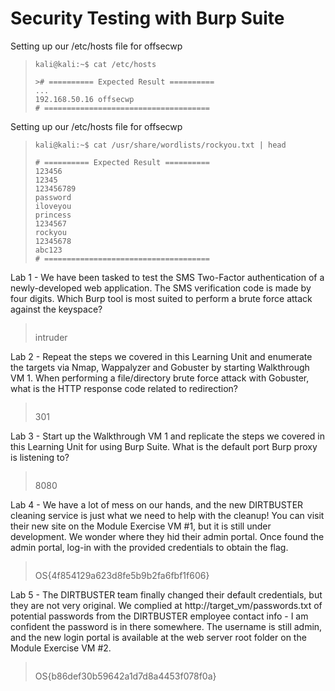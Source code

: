 # Security Testing with Burp Suite

Setting up our /etc/hosts file for offsecwp
>``` shell
>kali@kali:~$ cat /etc/hosts
>
>># ========== Expected Result ==========
>...
>192.168.50.16 offsecwp
># =====================================
>```


Setting up our /etc/hosts file for offsecwp
>``` shell
>kali@kali:~$ cat /usr/share/wordlists/rockyou.txt | head
>
># ========== Expected Result ==========
>123456
>12345
>123456789
>password
>iloveyou
>princess
>1234567
>rockyou
>12345678
>abc123
># =====================================
>```

Lab 1 - We have been tasked to test the SMS Two-Factor authentication of a newly-developed web application. The SMS verification code is made by four digits. Which Burp tool is most suited to perform a brute force attack against the keyspace?
>``` shell
>
>```
>intruder

Lab 2 - Repeat the steps we covered in this Learning Unit and enumerate the targets via Nmap, Wappalyzer and Gobuster by starting Walkthrough VM 1. When performing a file/directory brute force attack with Gobuster, what is the HTTP response code related to redirection?
>``` shell
>
>```
>301

Lab 3 - Start up the Walkthrough VM 1 and replicate the steps we covered in this Learning Unit for using Burp Suite. What is the default port Burp proxy is listening to?
>``` shell
>
>```
>8080

Lab 4 - We have a lot of mess on our hands, and the new DIRTBUSTER cleaning service is just what we need to help with the cleanup! You can visit their new site on the Module Exercise VM #1, but it is still under development. We wonder where they hid their admin portal. Once found the admin portal, log-in with the provided credentials to obtain the flag.
>``` shell
>
>```
>OS{4f854129a623d8fe5b9b2fa6fbf1f606}

Lab 5 - The DIRTBUSTER team finally changed their default credentials, but they are not very original. We complied at http://target_vm/passwords.txt of potential passwords from the DIRTBUSTER employee contact info - I am confident the password is in there somewhere. The username is still admin, and the new login portal is available at the web server root folder on the Module Exercise VM #2.
>``` shell
>
>```
>OS{b86def30b59642a1d7d8a4453f078f0a}
